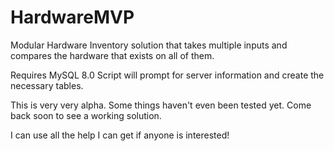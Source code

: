 # HardwareMVP
Modular Hardware Inventory solution that takes multiple inputs and compares the hardware that exists on all of them.

Requires MySQL 8.0
Script will prompt for server information and create the necessary tables.

This is very very alpha. Some things haven't even been tested yet. Come back soon to see a working solution.

I can use all the help I can get if anyone is interested!